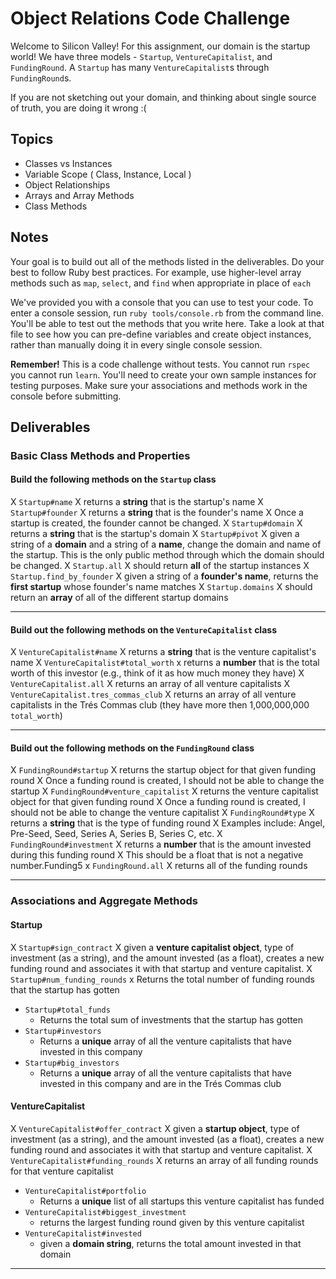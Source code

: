 # Object Relations Code Challenge

Welcome to Silicon Valley! For this assignment, our domain is the startup world! We have three models - `Startup`, `VentureCapitalist`, and `FundingRound`. A `Startup` has many `VentureCapitalist`s through `FundingRound`s.

If you are not sketching out your domain, and thinking about single source of truth,
you are doing it wrong :(

## Topics

- Classes vs Instances
- Variable Scope ( Class, Instance, Local )
- Object Relationships
- Arrays and Array Methods
- Class Methods

## Notes

Your goal is to build out all of the methods listed in the deliverables. Do your best to follow Ruby best practices. For example, use higher-level array methods such as `map`, `select`, and `find` when appropriate in place of `each`

We've provided you with a console that you can use to test your code. To enter a console session, run `ruby tools/console.rb` from the command line. You'll be able to test out the methods that you write here. Take a look at that file to see how you can pre-define variables and create object instances, rather than manually doing it in every single console session.

**Remember!** This is a code challenge without tests. You cannot run `rspec` you cannot run `learn`. You'll need to create your own sample instances for testing purposes. Make sure your associations and methods work in the console before submitting.

## Deliverables

### Basic Class Methods and Properties

#### Build the following methods on the `Startup` class

X `Startup#name`
  X returns a **string** that is the startup's name
X `Startup#founder`
  X returns a **string** that is the founder's name
  X Once a startup is created, the founder cannot be changed.
X `Startup#domain`
  X returns a **string** that is the startup's domain
X `Startup#pivot`
  X given a string of a **domain** and a string of a **name**, change the domain
    and name of the startup. This is the only public method through which the
    domain should be changed.
X `Startup.all`
  X should return **all** of the startup instances
X `Startup.find_by_founder`
  X given a string of a **founder's name**, returns the **first startup** whose founder's name matches
X `Startup.domains`
  X should return an **array** of all of the different startup domains

---

#### Build out the following methods on the `VentureCapitalist` class

X `VentureCapitalist#name`
  X returns a **string** that is the venture capitalist's name
X `VentureCapitalist#total_worth`
  x returns a **number** that is the total worth of this investor (e.g., think of it as how much money they have)
X `VentureCapitalist.all`
  X returns an array of all venture capitalists
X `VentureCapitalist.tres_commas_club`
  X returns an array of all venture capitalists in the Trés Commas club (they have more then 1,000,000,000 `total_worth`)

---

#### Build out the following methods on the `FundingRound` class

X `FundingRound#startup`
  X returns the startup object for that given funding round
  X Once a funding round is created, I should not be able to change the startup
X `FundingRound#venture_capitalist`
  X returns the venture capitalist object for that given funding round
  X Once a funding round is created, I should not be able to change the venture capitalist
X `FundingRound#type`
  X returns a **string** that is the type of funding round
  X Examples include: Angel, Pre-Seed, Seed, Series A, Series B, Series C, etc.
X `FundingRound#investment`
  X returns a **number** that is the amount invested during this funding round
  X This should be a float that is not a negative number.Funding5
x `FundingRound.all`
  X returns all of the funding rounds

---

### Associations and Aggregate Methods

#### Startup

X `Startup#sign_contract`
  X given a **venture capitalist object**, type of investment (as a string), and the amount invested (as a float), creates a new funding round and associates it with that startup and venture capitalist.
X `Startup#num_funding_rounds`
  x Returns the total number of funding rounds that the startup has gotten
- `Startup#total_funds`
  - Returns the total sum of investments that the startup has gotten
- `Startup#investors`
  - Returns a **unique** array of all the venture capitalists that have invested in this company
- `Startup#big_investors`
  - Returns a **unique** array of all the venture capitalists that have invested in this company and are in the Trés Commas club

#### VentureCapitalist

X `VentureCapitalist#offer_contract`
  X given a **startup object**, type of investment (as a string), and the amount invested (as a float), creates a new funding round and associates it with that startup and venture capitalist.
X `VentureCapitalist#funding_rounds`
  X returns an array of all funding rounds for that venture capitalist
- `VentureCapitalist#portfolio`
  - Returns a **unique** list of all startups this venture capitalist has funded
- `VentureCapitalist#biggest_investment`
  - returns the largest funding round given by this venture capitalist
- `VentureCapitalist#invested`
  - given a **domain string**, returns the total amount invested in that domain

---
